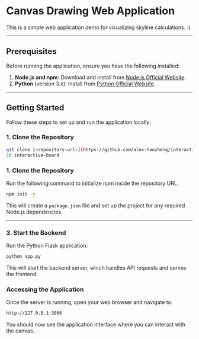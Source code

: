 # Canvas Drawing Web Application

This is a simple web application demo for visualizing skyline calculations. :)

---

## Prerequisites

Before running the application, ensure you have the following installed:

1. **Node.js and npm**: Download and install from [Node.js Official Website](https://nodejs.org/).
2. **Python** (version 3.x): Install from [Python Official Website](https://www.python.org/).

---

## Getting Started

Follow these steps to set up and run the application locally:

### 1. Clone the Repository

```bash
git clone [<repository-url>](https://github.com/alex-haozheng/interactive-board)
cd interactive-board
```

### 1. Clone the Repository

Run the following command to initialize npm inside the repository URL.

```bash
npm init -y
```
This will create a `package.json` file and set up the project for any required Node.js dependencies.


---

### 3. Start the Backend

Run the Python Flask application:

```bash
python app.py
```
This will start the backend server, which handles API requests and serves the frontend.

### Accessing the Application
Once the server is running, open your web browser and navigate to:

```bash
http://127.0.0.1:3000
```
You should now see the application interface where you can interact with the canvas. 


